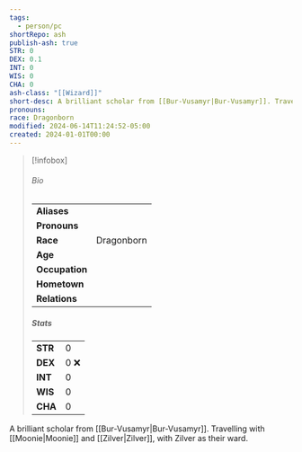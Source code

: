 ```yaml
---
tags:
  - person/pc
shortRepo: ash
publish-ash: true
STR: 0
DEX: 0.1
INT: 0
WIS: 0
CHA: 0
ash-class: "[[Wizard]]"
short-desc: A brilliant scholar from [[Bur-Vusamyr|Bur-Vusamyr]]. Travelling with [[Moonie|Moonie]] and [[Zilver|Zilver]], with Zilver as their ward.
pronouns: 
race: Dragonborn
modified: 2024-06-14T11:24:52-05:00
created: 2024-01-01T00:00
---
```


> [!infobox]
> ###### Bio
> |                |                  |
> | -------------- | ---------------- |
> |**Aliases**     |                 |
> |**Pronouns**    |            |
> |**Race**        | Dragonborn            |
> |**Age**         |             |
> |**Occupation**  |         |
> |**Hometown**||
> |**Relations**|  |
> 
> ##### Stats
> |      |      |
> | ---- | ---- |
> | **STR**  | 0     |
> | **DEX**  | 0 ❌   |
> | **INT**  | 0     |
> | **WIS**  | 0     |
> | **CHA**  | 0     |

A brilliant scholar from [[Bur-Vusamyr|Bur-Vusamyr]]. Travelling with [[Moonie|Moonie]] and [[Zilver|Zilver]], with Zilver as their ward.


